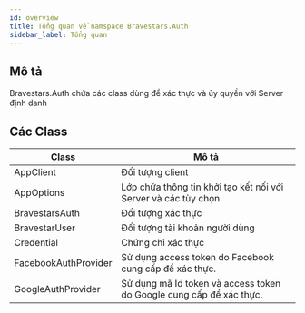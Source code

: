 ```yaml
---
id: overview
title: Tổng quan về namspace Bravestars.Auth
sidebar_label: Tổng quan
---
```

## Mô tả
Bravestars.Auth chứa các class dùng để xác thực và ủy quyền với Server định danh
## Các Class
|Class|Mô tả|
|---|---|
|AppClient|Đối tượng client|
|AppOptions|Lớp chứa thông tin khởi tạo kết nối với Server và các tùy chọn|
|BravestarsAuth|Đối tượng xác thực|
|BravestarUser|Đối tượng tài khoản người dùng|
|Credential|Chứng chỉ xác thực|
|FacebookAuthProvider|Sử dụng access token do Facebook cung cấp để xác thực.|
|GoogleAuthProvider|Sử dụng mã Id token và access token do Google cung cấp để xác thực.|